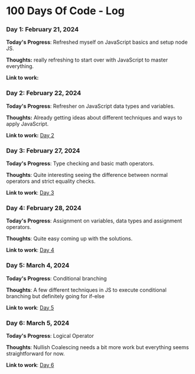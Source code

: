 # 100 Days Of Code - Log

### Day 1: February 21, 2024 

**Today's Progress**: Refreshed myself on JavaScript basics and setup node JS.

**Thoughts:** really refreshing to start over with JavaScript to master everything.

**Link to work:** 

### Day 2: February 22, 2024

**Today's Progress**: Refresher on JavaScript data types and variables.

**Thoughts:** Already getting ideas about different techniques and ways to apply JavaScript.

**Link to work:** [Day 2](https://github.com/masonk16/100-day-of-code-projects-JS/tree/main/day-2)

### Day 3: February 27, 2024

**Today's Progress**: Type checking and basic math operators.

**Thoughts**: Quite interesting seeing the difference between normal operators and strict equality checks.

**Link to work**: [Day 3](https://github.com/masonk16/100-day-of-code-projects-JS/tree/main/day-3)

### Day 4: February 28, 2024

**Today's Progress**: Assignment on variables, data types and assignment operators.

**Thoughts**: Quite easy coming up with the solutions.

**Link to work**: [Day 4](https://github.com/masonk16/100-day-of-code-projects-JS/tree/main/day-4)

### Day 5: March 4, 2024

**Today's Progress**: Conditional branching

**Thoughts**: A few different techniques in JS to execute conditional branching but definitely going for if-else

**Link to work**: [Day 5](https://github.com/masonk16/100-day-of-code-projects-JS/tree/main/day-5)

### Day 6: March 5, 2024

**Today's Progress**: Logical Operator

**Thoughts**: Nullish Coalescing needs a bit more work but everything seems straightforward for now.

**Link to work**: [Day 6](https://github.com/masonk16/100-day-of-code-projects-JS/tree/main/day-6)
